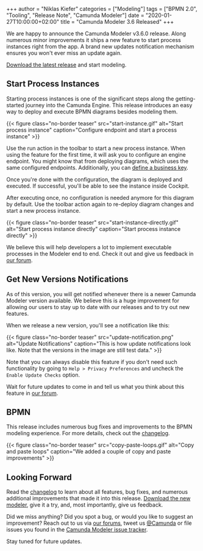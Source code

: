 +++
author = "Niklas Kiefer"
categories = ["Modeling"]
tags = ["BPMN 2.0", "Tooling", "Release Note", "Camunda Modeler"]
date = "2020-01-27T10:00:00+02:00"
title = "Camunda Modeler 3.6 Released"
+++

We are happy to announce the Camunda Modeler v3.6.0 release. Along numerous minor improvements it ships a new feature to start process instances right from the app. A brand new updates notification mechanism ensures you won't ever miss an update again.

[Download the latest release](https://camunda.com/download/modeler/) and start modeling.

<!--more-->

## Start Process Instances

Starting process instances is one of the significant steps along the getting-started journey into the Camunda Engine. This release introduces an easy way to deploy and execute BPMN diagrams besides modeling them.

{{< figure class="no-border teaser" src="start-instance.gif" alt="Start process instance" caption="Configure endpoint and start a process instance" >}}

Use the run action in the toolbar to start a new process instance. When using the feature for the first time, it will ask you to configure an engine endpoint. You might know that from deploying diagrams, which uses the same configured endpoints. Additionally, you can [define a business key](https://blog.camunda.com/post/2018/10/business-key/).

Once you're done with the configuration, the diagram is deployed and executed. If successful, you'll be able to see the instance inside Cockpit.

After executing once, no configuration is needed anymore for this diagram by default. Use the toolbar action again to re-deploy diagram changes and start a new process instance.

{{< figure class="no-border teaser" src="start-instance-directly.gif" alt="Start process instance directly" caption="Start process instance directly" >}}

We believe this will help developers a lot to implement executable processes in the Modeler end to end. Check it out and give us feedback in [our forum](https://forum.camunda.org/c/modeler).

## Get New Versions Notifications

As of this version, you will get notified whenever there is a newer Camunda Modeler version available. We believe this is a huge improvement for allowing our users to stay up to date with our releases and to try out new features.

When we release a new version, you'll see a notification like this:

{{< figure class="no-border teaser" src="update-notification.png" alt="Update Notifications" caption="This is how update notifications look like. Note that the versions in the image are still test data." >}}

Note that you can always disable this feature if you don't need such functionality by going to `Help > Privacy Preferences` and uncheck the `Enable Update Checks` option.

Wait for future updates to come in and tell us what you think about this feature in [our forum](https://forum.camunda.org/c/modeler).

## BPMN

This release includes numerous bug fixes and improvements to the BPMN modeling experience. For more details, check out the [changelog](https://github.com/camunda/camunda-modeler/blob/develop/CHANGELOG.md#360).

{{< figure class="no-border teaser" src="copy-paste-loops.gif" alt="Copy and paste loops" caption="We added a couple of copy and paste improvements" >}}

## Looking Forward

Read the [changelog](https://github.com/camunda/camunda-modeler/blob/master/CHANGELOG.md#360) to learn about all features, bug fixes, and numerous additional improvements that made it into this release. [Download the new modeler](https://camunda.com/download/modeler/), give it a try, and, most importantly, give us feedback.

Did we miss anything? Did you spot a bug, or would you like to suggest an improvement? Reach out to us via [our forums](https://forum.camunda.org/c/modeler), tweet us [@Camunda](https://twitter.com/Camunda) or file issues you found in the [Camunda Modeler issue tracker](https://github.com/camunda/camunda-modeler/issues/new/choose).

Stay tuned for future updates.
